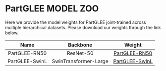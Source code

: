 # PartGLEE MODEL ZOO

Here we provide the model weights for PartGLEE joint-trained across multiple hierarchical datasets. Please download our weights through the link below.

|        Name        |       Backbone       |                           Weight                             |
| :----------------: | :------------------: | :----------------------------------------------------------: |
| PartGLEE-RN50 | ResNet-50 | [PartGLEE-RN50](https://drive.google.com/file/d/1SK0HsYXBcTvprFAxqxH-lgpkgV67B4UZ/view?usp=drive_link) |
| PartGLEE-SwinL | SwinTransformer-Large | [PartGLEE-SwinL](https://drive.google.com/file/d/1D4my_0SA1f0YR7JOpC-Op92rsiaPtgST/view?usp=drive_link) |